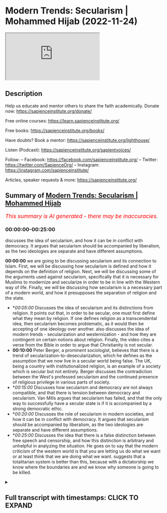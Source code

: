 # Modern Trends: Secularism | Mohammed Hijab (2022-11-24)

<iframe loading='lazy' allow='autoplay' src='https://www.youtube.com/embed/hDmxvZ4QAw0'></iframe>

## Description

Help us educate and mentor others to share the faith academically.
Donate now: https://sapienceinstitute.org/donate/ 

Free online courses: https://learn.sapienceinstitute.org/

Free books: https://sapienceinstitute.org/books/

Have doubts? Book a mentor: https://sapienceinstitute.org/lighthouse/

Listen (Podcast): https://sapienceinstitute.org/sapientvoices/

Follow:
– Facebook: https://facebook.com/sapienceinstitute.org/ 
– Twitter: https://twitter.com/SapienceOrg/ 
– Instagram: https://instagram.com/sapienceinstitute/ 

Articles, speaker requests & more: https://sapienceinstitute.org/

## Summary of [Modern Trends: Secularism | Mohammed Hijab](https://www.youtube.com/watch?v=hDmxvZ4QAw0)


*<span style="color:red; font-size:125%">This summary is AI generated - there may be inaccuracies</span>. [](/)*

### <a onclick="modifyYTiframeseektime('0')">00:00:00-00:25:00</a>

 discusses the idea of secularism, and how it can be in conflict with democracy. It argues that secularism should be accompanied by liberalism, as the two ideologies are separate and have different assumptions.

**<a onclick="modifyYTiframeseektime('0')">00:00:00</a>**  we are going to be discussing secularism and its connection to Islam. First, we will be discussing how secularism is defined and how it depends on the definition of religion. Next, we will be discussing some of the arguments used against secularism, specifically that it is necessary for Muslims to modernize and secularize in order to be in line with the Western way of life. Finally, we will be discussing how secularism is a necessary part of a modern world, and how it presupposes the separation of religion and the state.
* **<a onclick="modifyYTiframeseektime('300')">00:05:00</a>* Discusses the idea of secularism and its distinctions from religion. It points out that, in order to be secular, one must first define what they mean by religion. If one defines religion as a transcendental idea, then secularism becomes problematic, as it would then be accepting of one ideology over another.  also discusses the idea of modern trends - secularization and westernization - and how they are contingent on certain notions about religion. Finally, the video cites a verse from the Bible in order to argue that Christianity is not secular.
* **<a onclick="modifyYTiframeseektime('600')">00:10:00</a>** Peter Berger, a prominent sociologist, believes that there is a trend of secularization-to-desecularization, which he defines as the assumption that we now live in a secular world being false. The UK, being a country with institutionalized religion, is an example of a society which is secular but not entirely. Berger discusses the contradiction between the West's professed secularism and the continued presence of religious privilege in various parts of society.
* **<a onclick="modifyYTiframeseektime('900')">00:15:00</a>* Discusses how secularism and democracy are not always compatible, and that there is tension between democracy and secularism. Van Mills argues that secularism has failed, and that the only way to successfully have a secular state is if it is accompanied by a strong democratic ethic.
* **<a onclick="modifyYTiframeseektime('1200')">00:20:00</a>* Discusses the role of secularism in modern societies, and how it can be in conflict with democracy. It argues that secularism should be accompanied by liberalism, as the two ideologies are separate and have different assumptions.
* **<a onclick="modifyYTiframeseektime('1500')">00:25:00</a>* Discusses the idea that there is a false distinction between free speech and censorship, and how this distinction is arbitrary and unhelpful in analyzing the situation. He goes on to say that the modern criticism of the western world is that you are letting us do what we want or at least think that we are doing what we want. suggests that a totalitarian system is better than this, because with a dictatorship we know where the boundaries are and we know why someone is going to be killed.

<details><summary><h2>Full transcript with timestamps: CLICK TO EXPAND</h2></summary>

<a onclick="modifyYTiframeseektime('0')">0:00:00</a> oh  
<a onclick="modifyYTiframeseektime('6')">0:00:06</a> foreign  
<a onclick="modifyYTiframeseektime('9')">0:00:09</a> to the second session on the modern  
<a onclick="modifyYTiframeseektime('11')">0:00:11</a> Trends module today we're going to be  
<a onclick="modifyYTiframeseektime('14')">0:00:14</a> talking about secularism and its  
<a onclick="modifyYTiframeseektime('16')">0:00:16</a> connection with Islam in the Muslim  
<a onclick="modifyYTiframeseektime('17')">0:00:17</a> World  
<a onclick="modifyYTiframeseektime('18')">0:00:18</a> um of course secularism is something we  
<a onclick="modifyYTiframeseektime('20')">0:00:20</a> didn't actually formally cover in the  
<a onclick="modifyYTiframeseektime('22')">0:00:22</a> London area and it's something very  
<a onclick="modifyYTiframeseektime('24')">0:00:24</a> important not least because of something  
<a onclick="modifyYTiframeseektime('26')">0:00:26</a> which keeps coming up in discourses with  
<a onclick="modifyYTiframeseektime('28')">0:00:28</a> Muslims and non-muslims when I had  
<a onclick="modifyYTiframeseektime('29')">0:00:29</a> discussion with Jordan Peterson this  
<a onclick="modifyYTiframeseektime('32')">0:00:32</a> kind of was uh uh brought up in effect  
<a onclick="modifyYTiframeseektime('34')">0:00:34</a> before I had my first discussion with  
<a onclick="modifyYTiframeseektime('36')">0:00:36</a> him  
<a onclick="modifyYTiframeseektime('37')">0:00:37</a> it was one of his major criticisms of  
<a onclick="modifyYTiframeseektime('39')">0:00:39</a> Islam and so and this is something you  
<a onclick="modifyYTiframeseektime('41')">0:00:41</a> find in the western Academy a lot of  
<a onclick="modifyYTiframeseektime('43')">0:00:43</a> people will say like you know  
<a onclick="modifyYTiframeseektime('45')">0:00:45</a> uh why Islam isn't secular is the reason  
<a onclick="modifyYTiframeseektime('49')">0:00:49</a> why it's behind for example and this is  
<a onclick="modifyYTiframeseektime('51')">0:00:51</a> one of the main arguments they use  
<a onclick="modifyYTiframeseektime('52')">0:00:52</a> in fact they say that  
<a onclick="modifyYTiframeseektime('55')">0:00:55</a> this is connected to issues to do with  
<a onclick="modifyYTiframeseektime('57')">0:00:57</a> the Reformation  
<a onclick="modifyYTiframeseektime('58')">0:00:58</a> I try to enumerate the kind of uh  
<a onclick="modifyYTiframeseektime('62')">0:01:02</a> the kind of arguments the main arguments  
<a onclick="modifyYTiframeseektime('65')">0:01:05</a> that are used about this they say the  
<a onclick="modifyYTiframeseektime('68')">0:01:08</a> first catalog is Islam slash Muslims  
<a onclick="modifyYTiframeseektime('71')">0:01:11</a> needs to modernize and so really what  
<a onclick="modifyYTiframeseektime('74')">0:01:14</a> they mean by modernize is to secularize  
<a onclick="modifyYTiframeseektime('76')">0:01:16</a> and that's one of the things they one of  
<a onclick="modifyYTiframeseektime('77')">0:01:17</a> the staple part of a modern world is the  
<a onclick="modifyYTiframeseektime('80')">0:01:20</a> secular order  
<a onclick="modifyYTiframeseektime('81')">0:01:21</a> the second kind of argument is uses like  
<a onclick="modifyYTiframeseektime('83')">0:01:23</a> Islam or Muslims need to secularize and  
<a onclick="modifyYTiframeseektime('85')">0:01:25</a> they just say it like that they need to  
<a onclick="modifyYTiframeseektime('88')">0:01:28</a> do that  
<a onclick="modifyYTiframeseektime('89')">0:01:29</a> and the third one is Islam Muslims need  
<a onclick="modifyYTiframeseektime('91')">0:01:31</a> to westernize  
<a onclick="modifyYTiframeseektime('93')">0:01:33</a> and they are less likely to put in those  
<a onclick="modifyYTiframeseektime('94')">0:01:34</a> in those terms because it has Colonial  
<a onclick="modifyYTiframeseektime('96')">0:01:36</a> connotations  
<a onclick="modifyYTiframeseektime('98')">0:01:38</a> but these are the three kinds of ways  
<a onclick="modifyYTiframeseektime('100')">0:01:40</a> that it can be put across now the word  
<a onclick="modifyYTiframeseektime('103')">0:01:43</a> secular itself  
<a onclick="modifyYTiframeseektime('105')">0:01:45</a> etymologically comes from the Latin root  
<a onclick="modifyYTiframeseektime('108')">0:01:48</a> word meaning that which relates to the  
<a onclick="modifyYTiframeseektime('109')">0:01:49</a> world yeah  
<a onclick="modifyYTiframeseektime('111')">0:01:51</a> and is in opposition to the church  
<a onclick="modifyYTiframeseektime('115')">0:01:55</a> and it's a belief or ideological  
<a onclick="modifyYTiframeseektime('118')">0:01:58</a> commitment to the separation of religion  
<a onclick="modifyYTiframeseektime('121')">0:02:01</a> and this uh worldly effect this is from  
<a onclick="modifyYTiframeseektime('123')">0:02:03</a> Kenny  
<a onclick="modifyYTiframeseektime('125')">0:02:05</a> uh secular secularization is the process  
<a onclick="modifyYTiframeseektime('127')">0:02:07</a> because secularism is the word and  
<a onclick="modifyYTiframeseektime('130')">0:02:10</a> secularization  
<a onclick="modifyYTiframeseektime('132')">0:02:12</a> according to Burger is the process by  
<a onclick="modifyYTiframeseektime('135')">0:02:15</a> which sectors of society and cultures  
<a onclick="modifyYTiframeseektime('137')">0:02:17</a> are removed from the domination of  
<a onclick="modifyYTiframeseektime('139')">0:02:19</a> religious institutions  
<a onclick="modifyYTiframeseektime('141')">0:02:21</a> vernacularly if you look at the  
<a onclick="modifyYTiframeseektime('143')">0:02:23</a> dictionaries  
<a onclick="modifyYTiframeseektime('144')">0:02:24</a> secularism is really the separation  
<a onclick="modifyYTiframeseektime('146')">0:02:26</a> between church and state now already  
<a onclick="modifyYTiframeseektime('150')">0:02:30</a> what if if you really think about this  
<a onclick="modifyYTiframeseektime('154')">0:02:34</a> which should strike you as one of the  
<a onclick="modifyYTiframeseektime('156')">0:02:36</a> main things about the word secular  
<a onclick="modifyYTiframeseektime('158')">0:02:38</a> is that the definition itself  
<a onclick="modifyYTiframeseektime('162')">0:02:42</a> I should ask maybe I should ask what  
<a onclick="modifyYTiframeseektime('164')">0:02:44</a> does the definition depend on  
<a onclick="modifyYTiframeseektime('166')">0:02:46</a> the one second what is the definition  
<a onclick="modifyYTiframeseektime('168')">0:02:48</a> depend on  
<a onclick="modifyYTiframeseektime('169')">0:02:49</a> if I say  
<a onclick="modifyYTiframeseektime('171')">0:02:51</a> secularism  
<a onclick="modifyYTiframeseektime('173')">0:02:53</a> a separation between religion religious  
<a onclick="modifyYTiframeseektime('175')">0:02:55</a> institutions or religion and the state  
<a onclick="modifyYTiframeseektime('177')">0:02:57</a> what does the definition of secularism  
<a onclick="modifyYTiframeseektime('180')">0:03:00</a> ultimately depend on the the definition  
<a onclick="modifyYTiframeseektime('183')">0:03:03</a> of  
<a onclick="modifyYTiframeseektime('185')">0:03:05</a> yes  
<a onclick="modifyYTiframeseektime('186')">0:03:06</a> it presupposes that there's already a  
<a onclick="modifyYTiframeseektime('189')">0:03:09</a> distinction between those two things  
<a onclick="modifyYTiframeseektime('190')">0:03:10</a> okay but what so what do we need to if  
<a onclick="modifyYTiframeseektime('193')">0:03:13</a> if you didn't have this thing you  
<a onclick="modifyYTiframeseektime('195')">0:03:15</a> couldn't have secularism  
<a onclick="modifyYTiframeseektime('197')">0:03:17</a> there you have it thank you very much  
<a onclick="modifyYTiframeseektime('198')">0:03:18</a> okay that's right without religion they  
<a onclick="modifyYTiframeseektime('200')">0:03:20</a> cannot be secularism  
<a onclick="modifyYTiframeseektime('202')">0:03:22</a> think about this about it's quite ironic  
<a onclick="modifyYTiframeseektime('204')">0:03:24</a> actually  
<a onclick="modifyYTiframeseektime('205')">0:03:25</a> because secularism is a is it is a  
<a onclick="modifyYTiframeseektime('208')">0:03:28</a> separation between religion and  
<a onclick="modifyYTiframeseektime('210')">0:03:30</a> institutions or government or whatever  
<a onclick="modifyYTiframeseektime('211')">0:03:31</a> it may be so you can't have secularism  
<a onclick="modifyYTiframeseektime('213')">0:03:33</a> without religion so it's not ironic that  
<a onclick="modifyYTiframeseektime('215')">0:03:35</a> the thing you want to get rid of is a  
<a onclick="modifyYTiframeseektime('217')">0:03:37</a> thing you need to form what you have  
<a onclick="modifyYTiframeseektime('220')">0:03:40</a> think think of that for a second then  
<a onclick="modifyYTiframeseektime('222')">0:03:42</a> you have another issue here which is  
<a onclick="modifyYTiframeseektime('223')">0:03:43</a> that if we're saying secularism is a is  
<a onclick="modifyYTiframeseektime('227')">0:03:47</a> the division between religion and the  
<a onclick="modifyYTiframeseektime('229')">0:03:49</a> state or the institutions or whatever it  
<a onclick="modifyYTiframeseektime('231')">0:03:51</a> may be  
<a onclick="modifyYTiframeseektime('232')">0:03:52</a> then now what do we need to know what  
<a onclick="modifyYTiframeseektime('234')">0:03:54</a> the definition of is religion what is  
<a onclick="modifyYTiframeseektime('237')">0:03:57</a> what constitutes us religion what  
<a onclick="modifyYTiframeseektime('238')">0:03:58</a> doesn't constitute as religion  
<a onclick="modifyYTiframeseektime('240')">0:04:00</a> and this is an area of great controversy  
<a onclick="modifyYTiframeseektime('243')">0:04:03</a> because if you look at addiction  
<a onclick="modifyYTiframeseektime('245')">0:04:05</a> obviously they're going to say all kinds  
<a onclick="modifyYTiframeseektime('247')">0:04:07</a> of things about what religion is a  
<a onclick="modifyYTiframeseektime('248')">0:04:08</a> belief in a Divine being and ritual Acts  
<a onclick="modifyYTiframeseektime('252')">0:04:12</a> or these kinds of things this is  
<a onclick="modifyYTiframeseektime('253')">0:04:13</a> dictionary definition but when you look  
<a onclick="modifyYTiframeseektime('255')">0:04:15</a> at closely when you look at what  
<a onclick="modifyYTiframeseektime('257')">0:04:17</a> sociologists have said  
<a onclick="modifyYTiframeseektime('259')">0:04:19</a> some sociologists  
<a onclick="modifyYTiframeseektime('262')">0:04:22</a> have stated  
<a onclick="modifyYTiframeseektime('263')">0:04:23</a> I think Charles Taylor is one of them  
<a onclick="modifyYTiframeseektime('266')">0:04:26</a> Charles Taylor  
<a onclick="modifyYTiframeseektime('267')">0:04:27</a> has has stated that  
<a onclick="modifyYTiframeseektime('271')">0:04:31</a> religion can  
<a onclick="modifyYTiframeseektime('273')">0:04:33</a> include any transcendental idea  
<a onclick="modifyYTiframeseektime('276')">0:04:36</a> even durkheim from what I remember once  
<a onclick="modifyYTiframeseektime('279')">0:04:39</a> again included  
<a onclick="modifyYTiframeseektime('281')">0:04:41</a> ideologies into the mix many  
<a onclick="modifyYTiframeseektime('283')">0:04:43</a> sociologists said you don't necessarily  
<a onclick="modifyYTiframeseektime('285')">0:04:45</a> need  
<a onclick="modifyYTiframeseektime('286')">0:04:46</a> a divine  
<a onclick="modifyYTiframeseektime('288')">0:04:48</a> being or something like that for  
<a onclick="modifyYTiframeseektime('290')">0:04:50</a> something to be a religion that's why  
<a onclick="modifyYTiframeseektime('292')">0:04:52</a> Buddhism is not really some say it's a  
<a onclick="modifyYTiframeseektime('295')">0:04:55</a> religion some say it's not religion but  
<a onclick="modifyYTiframeseektime('296')">0:04:56</a> it depends on what kind of definition of  
<a onclick="modifyYTiframeseektime('298')">0:04:58</a> religion you're using  
<a onclick="modifyYTiframeseektime('300')">0:05:00</a> man not all Buddhists believe in God not  
<a onclick="modifyYTiframeseektime('302')">0:05:02</a> all Hindus believe in God we covered  
<a onclick="modifyYTiframeseektime('304')">0:05:04</a> this when we talked about Hinduism so  
<a onclick="modifyYTiframeseektime('306')">0:05:06</a> something we even discussed the fact  
<a onclick="modifyYTiframeseektime('307')">0:05:07</a> that it can be an atheist Hindu  
<a onclick="modifyYTiframeseektime('310')">0:05:10</a> some Hindus classify themselves as a  
<a onclick="modifyYTiframeseektime('312')">0:05:12</a> atheist  
<a onclick="modifyYTiframeseektime('314')">0:05:14</a> you know they say we don't believe in  
<a onclick="modifyYTiframeseektime('315')">0:05:15</a> these Gods this is just like a you know  
<a onclick="modifyYTiframeseektime('317')">0:05:17</a> myth for us but it's part of our culture  
<a onclick="modifyYTiframeseektime('319')">0:05:19</a> and whatever  
<a onclick="modifyYTiframeseektime('321')">0:05:21</a> so the point is is what is religion  
<a onclick="modifyYTiframeseektime('323')">0:05:23</a> that is itself something which is open  
<a onclick="modifyYTiframeseektime('325')">0:05:25</a> to discussion  
<a onclick="modifyYTiframeseektime('327')">0:05:27</a> but then if we say it's a transcendental  
<a onclick="modifyYTiframeseektime('329')">0:05:29</a> idea we have a real big problem here  
<a onclick="modifyYTiframeseektime('331')">0:05:31</a> because if we say liberalism is a  
<a onclick="modifyYTiframeseektime('333')">0:05:33</a> religion  
<a onclick="modifyYTiframeseektime('335')">0:05:35</a> if we actually state that liberalism is  
<a onclick="modifyYTiframeseektime('336')">0:05:36</a> religion  
<a onclick="modifyYTiframeseektime('338')">0:05:38</a> and most secular states are liberal  
<a onclick="modifyYTiframeseektime('340')">0:05:40</a> democracies  
<a onclick="modifyYTiframeseektime('342')">0:05:42</a> then secularism is on the mind  
<a onclick="modifyYTiframeseektime('345')">0:05:45</a> do you see what's going on there it's  
<a onclick="modifyYTiframeseektime('346')">0:05:46</a> very problematic  
<a onclick="modifyYTiframeseektime('348')">0:05:48</a> so if you say no religion must be those  
<a onclick="modifyYTiframeseektime('351')">0:05:51</a> things which you have a divine  
<a onclick="modifyYTiframeseektime('353')">0:05:53</a> you know you know being worthy of  
<a onclick="modifyYTiframeseektime('356')">0:05:56</a> worship  
<a onclick="modifyYTiframeseektime('358')">0:05:58</a> or something like that so Buddhism is  
<a onclick="modifyYTiframeseektime('361')">0:06:01</a> not a religion then so can I have a  
<a onclick="modifyYTiframeseektime('363')">0:06:03</a> Buddha state  
<a onclick="modifyYTiframeseektime('364')">0:06:04</a> if I have a Buddhist state am I am I  
<a onclick="modifyYTiframeseektime('366')">0:06:06</a> endangering the secular ethical if I  
<a onclick="modifyYTiframeseektime('368')">0:06:08</a> have a hint to say am I endangering a  
<a onclick="modifyYTiframeseektime('370')">0:06:10</a> secular ethic or not but then if I'm  
<a onclick="modifyYTiframeseektime('372')">0:06:12</a> allowed the Hindu say why am I not allow  
<a onclick="modifyYTiframeseektime('374')">0:06:14</a> the Muslim one  
<a onclick="modifyYTiframeseektime('376')">0:06:16</a> then you know this thing has become very  
<a onclick="modifyYTiframeseektime('378')">0:06:18</a> dangerous now they don't even know where  
<a onclick="modifyYTiframeseektime('380')">0:06:20</a> to start and where to end and this is  
<a onclick="modifyYTiframeseektime('382')">0:06:22</a> where the conversation conversation  
<a onclick="modifyYTiframeseektime('383')">0:06:23</a> should start  
<a onclick="modifyYTiframeseektime('384')">0:06:24</a> what are you defining as religion and  
<a onclick="modifyYTiframeseektime('386')">0:06:26</a> why should those things only be religion  
<a onclick="modifyYTiframeseektime('389')">0:06:29</a> especially when there's a scholarly  
<a onclick="modifyYTiframeseektime('390')">0:06:30</a> backing for all these other things to be  
<a onclick="modifyYTiframeseektime('392')">0:06:32</a> called religion  
<a onclick="modifyYTiframeseektime('395')">0:06:35</a> and so these Notions of modernization  
<a onclick="modifyYTiframeseektime('397')">0:06:37</a> and secularization or westernization  
<a onclick="modifyYTiframeseektime('402')">0:06:42</a> are all contingent on these on these  
<a onclick="modifyYTiframeseektime('404')">0:06:44</a> Notions first we have to Define what we  
<a onclick="modifyYTiframeseektime('406')">0:06:46</a> mean by secularism or we have to Define  
<a onclick="modifyYTiframeseektime('408')">0:06:48</a> by religion and what is the separation  
<a onclick="modifyYTiframeseektime('412')">0:06:52</a> so any questions on this one on this  
<a onclick="modifyYTiframeseektime('414')">0:06:54</a> point so far  
<a onclick="modifyYTiframeseektime('416')">0:06:56</a> no okay  
<a onclick="modifyYTiframeseektime('418')">0:06:58</a> we'll go to the next thing  
<a onclick="modifyYTiframeseektime('422')">0:07:02</a> a lot of people  
<a onclick="modifyYTiframeseektime('424')">0:07:04</a> actually cite the verse in the Bible and  
<a onclick="modifyYTiframeseektime('427')">0:07:07</a> I'll read it to you which is in Mark  
<a onclick="modifyYTiframeseektime('429')">0:07:09</a> chapter 12 verse number 17.  
<a onclick="modifyYTiframeseektime('431')">0:07:11</a> give to Caesar what belongs to Caesar  
<a onclick="modifyYTiframeseektime('433')">0:07:13</a> and give to God what belongs to God  
<a onclick="modifyYTiframeseektime('435')">0:07:15</a> and to be honest with you this is taken  
<a onclick="modifyYTiframeseektime('437')">0:07:17</a> out of context  
<a onclick="modifyYTiframeseektime('438')">0:07:18</a> because the context here is taxation  
<a onclick="modifyYTiframeseektime('441')">0:07:21</a> it's like you know give to Caesar  
<a onclick="modifyYTiframeseektime('442')">0:07:22</a> belongs to Caesar doesn't necessarily  
<a onclick="modifyYTiframeseektime('444')">0:07:24</a> mean that's God's rights should overtake  
<a onclick="modifyYTiframeseektime('446')">0:07:26</a> or the Caesar's right should overtake  
<a onclick="modifyYTiframeseektime('448')">0:07:28</a> God's rights  
<a onclick="modifyYTiframeseektime('450')">0:07:30</a> this was not if you look at the the  
<a onclick="modifyYTiframeseektime('452')">0:07:32</a> verses before and after it's talking  
<a onclick="modifyYTiframeseektime('454')">0:07:34</a> about give tax to your state basically  
<a onclick="modifyYTiframeseektime('457')">0:07:37</a> it's not saying that you know God's  
<a onclick="modifyYTiframeseektime('458')">0:07:38</a> rights are undermined and if if you know  
<a onclick="modifyYTiframeseektime('460')">0:07:40</a> about the biblical uh discussion you'll  
<a onclick="modifyYTiframeseektime('463')">0:07:43</a> know that James and Paul had a I'm not  
<a onclick="modifyYTiframeseektime('465')">0:07:45</a> sure if you guys are aware who James  
<a onclick="modifyYTiframeseektime('467')">0:07:47</a> who's James  
<a onclick="modifyYTiframeseektime('470')">0:07:50</a> yeah he's the brother of Jesus Christ  
<a onclick="modifyYTiframeseektime('471')">0:07:51</a> yeah according to the biblical discourse  
<a onclick="modifyYTiframeseektime('474')">0:07:54</a> and stuff like that yeah there's the  
<a onclick="modifyYTiframeseektime('475')">0:07:55</a> Book of James and he had his he had beef  
<a onclick="modifyYTiframeseektime('477')">0:07:57</a> with Paul  
<a onclick="modifyYTiframeseektime('479')">0:07:59</a> you know had big beef with it  
<a onclick="modifyYTiframeseektime('481')">0:08:01</a> and Paul basically was of the opinion  
<a onclick="modifyYTiframeseektime('484')">0:08:04</a> that you know you don't have to follow  
<a onclick="modifyYTiframeseektime('485')">0:08:05</a> the laws  
<a onclick="modifyYTiframeseektime('487')">0:08:07</a> and you know there was a big scandal  
<a onclick="modifyYTiframeseektime('489')">0:08:09</a> with him and if you look at the biblical  
<a onclick="modifyYTiframeseektime('490')">0:08:10</a> discourse and the records and stuff  
<a onclick="modifyYTiframeseektime('492')">0:08:12</a> there's a big Scandal between James and  
<a onclick="modifyYTiframeseektime('493')">0:08:13</a> Paul  
<a onclick="modifyYTiframeseektime('494')">0:08:14</a> because they're of circumcision and  
<a onclick="modifyYTiframeseektime('495')">0:08:15</a> stuff like that you know but basically  
<a onclick="modifyYTiframeseektime('498')">0:08:18</a> James is saying is James was saying  
<a onclick="modifyYTiframeseektime('501')">0:08:21</a> you need to follow the law you need to  
<a onclick="modifyYTiframeseektime('503')">0:08:23</a> follow the Old Testament law so he's  
<a onclick="modifyYTiframeseektime('504')">0:08:24</a> very much and if you look at the Book of  
<a onclick="modifyYTiframeseektime('506')">0:08:26</a> James and other parts of the Bible  
<a onclick="modifyYTiframeseektime('507')">0:08:27</a> saying that you know you cannot abandon  
<a onclick="modifyYTiframeseektime('510')">0:08:30</a> the Old Testament law as Paul is saying  
<a onclick="modifyYTiframeseektime('511')">0:08:31</a> no God died on the cross Jesus died on  
<a onclick="modifyYTiframeseektime('514')">0:08:34</a> the cross and as a result of it you have  
<a onclick="modifyYTiframeseektime('516')">0:08:36</a> you yeah you don't need to follow all  
<a onclick="modifyYTiframeseektime('518')">0:08:38</a> this now you don't actually need to  
<a onclick="modifyYTiframeseektime('520')">0:08:40</a> follow all of all of this stuff  
<a onclick="modifyYTiframeseektime('522')">0:08:42</a> the reason why I bought that to the  
<a onclick="modifyYTiframeseektime('524')">0:08:44</a> table is because uh in in many ways Paul  
<a onclick="modifyYTiframeseektime('527')">0:08:47</a> was the first protagonist of the secular  
<a onclick="modifyYTiframeseektime('530')">0:08:50</a> ethic  
<a onclick="modifyYTiframeseektime('531')">0:08:51</a> it wasn't Jesus it was actually Paul  
<a onclick="modifyYTiframeseektime('534')">0:08:54</a> himself  
<a onclick="modifyYTiframeseektime('536')">0:08:56</a> because he in many ways abolished the  
<a onclick="modifyYTiframeseektime('537')">0:08:57</a> religious law the relevance of the  
<a onclick="modifyYTiframeseektime('539')">0:08:59</a> religious law but if you look at the the  
<a onclick="modifyYTiframeseektime('541')">0:09:01</a> verse of give unto Caesar what is the  
<a onclick="modifyYTiframeseektime('543')">0:09:03</a> season give unto God words to God that's  
<a onclick="modifyYTiframeseektime('545')">0:09:05</a> not enough overrageous enough  
<a onclick="modifyYTiframeseektime('547')">0:09:07</a> for us to conclude that the New  
<a onclick="modifyYTiframeseektime('549')">0:09:09</a> Testament is secular  
<a onclick="modifyYTiframeseektime('551')">0:09:11</a> if you look at the writings of Paul yes  
<a onclick="modifyYTiframeseektime('554')">0:09:14</a> he was more if you like  
<a onclick="modifyYTiframeseektime('555')">0:09:15</a> uh because he was less concerned with  
<a onclick="modifyYTiframeseektime('558')">0:09:18</a> the laws if you look at James he's way  
<a onclick="modifyYTiframeseektime('560')">0:09:20</a> more concerned with the law who was  
<a onclick="modifyYTiframeseektime('561')">0:09:21</a> right who was wrong that's the  
<a onclick="modifyYTiframeseektime('562')">0:09:22</a> discussion that James Dunn and others  
<a onclick="modifyYTiframeseektime('564')">0:09:24</a> from the Christian Scholars and you know  
<a onclick="modifyYTiframeseektime('566')">0:09:26</a> have written about and that's a  
<a onclick="modifyYTiframeseektime('567')">0:09:27</a> different discussion for another day  
<a onclick="modifyYTiframeseektime('569')">0:09:29</a> however to cite this verse and to say oh  
<a onclick="modifyYTiframeseektime('571')">0:09:31</a> Christianity is therefore secular I  
<a onclick="modifyYTiframeseektime('572')">0:09:32</a> think it's a weak argument and we need  
<a onclick="modifyYTiframeseektime('574')">0:09:34</a> to be aware of that  
<a onclick="modifyYTiframeseektime('575')">0:09:35</a> I mean before I did my first thing with  
<a onclick="modifyYTiframeseektime('577')">0:09:37</a> your Peterson he actually mentioned this  
<a onclick="modifyYTiframeseektime('579')">0:09:39</a> is a quote unquote Miracle of  
<a onclick="modifyYTiframeseektime('580')">0:09:40</a> Christianity  
<a onclick="modifyYTiframeseektime('582')">0:09:42</a> he doesn't know  
<a onclick="modifyYTiframeseektime('584')">0:09:44</a> that this is the context and the one I  
<a onclick="modifyYTiframeseektime('586')">0:09:46</a> spoke to him I might have gone on the  
<a onclick="modifyYTiframeseektime('588')">0:09:48</a> read under the radar  
<a onclick="modifyYTiframeseektime('590')">0:09:50</a> because he mentioned it like before but  
<a onclick="modifyYTiframeseektime('592')">0:09:52</a> I said it quickly I don't think many  
<a onclick="modifyYTiframeseektime('594')">0:09:54</a> people heard what I said  
<a onclick="modifyYTiframeseektime('595')">0:09:55</a> you know give on to Caesar what is on to  
<a onclick="modifyYTiframeseektime('597')">0:09:57</a> Caesar and give unto God what's unto God  
<a onclick="modifyYTiframeseektime('599')">0:09:59</a> yeah  
<a onclick="modifyYTiframeseektime('600')">0:10:00</a> and I said to him what if Caesar what if  
<a onclick="modifyYTiframeseektime('602')">0:10:02</a> Caesar was Hitler  
<a onclick="modifyYTiframeseektime('603')">0:10:03</a> and he just brushed off and didn't  
<a onclick="modifyYTiframeseektime('605')">0:10:05</a> answer it so you know what if Caesar was  
<a onclick="modifyYTiframeseektime('608')">0:10:08</a> Hitler because you know on the one hand  
<a onclick="modifyYTiframeseektime('610')">0:10:10</a> if you say well give on to Caesar what  
<a onclick="modifyYTiframeseektime('612')">0:10:12</a> is the Caesar yeah  
<a onclick="modifyYTiframeseektime('614')">0:10:14</a> if Caesar is Hitler then you have  
<a onclick="modifyYTiframeseektime('616')">0:10:16</a> totalitarianism then you have Nazism  
<a onclick="modifyYTiframeseektime('618')">0:10:18</a> then you have all the things you hate  
<a onclick="modifyYTiframeseektime('620')">0:10:20</a> you can't choose your Caesar  
<a onclick="modifyYTiframeseektime('622')">0:10:22</a> you can only give it to you can give it  
<a onclick="modifyYTiframeseektime('623')">0:10:23</a> give them the taxes give them what you  
<a onclick="modifyYTiframeseektime('625')">0:10:25</a> want so this idea of a perfect  
<a onclick="modifyYTiframeseektime('627')">0:10:27</a> separation between sessions and stay and  
<a onclick="modifyYTiframeseektime('630')">0:10:30</a> give on to See's always and using these  
<a onclick="modifyYTiframeseektime('632')">0:10:32</a> verses in a tenuous way to try and make  
<a onclick="modifyYTiframeseektime('634')">0:10:34</a> a point I think it's actually a very  
<a onclick="modifyYTiframeseektime('635')">0:10:35</a> weak argument when you look at all the  
<a onclick="modifyYTiframeseektime('637')">0:10:37</a> context behind behind it any questions  
<a onclick="modifyYTiframeseektime('639')">0:10:39</a> on that  
<a onclick="modifyYTiframeseektime('642')">0:10:42</a> so  
<a onclick="modifyYTiframeseektime('644')">0:10:44</a> Peter Berger who's a pro basically this  
<a onclick="modifyYTiframeseektime('646')">0:10:46</a> person's a prominent sociologist okay  
<a onclick="modifyYTiframeseektime('651')">0:10:51</a> he helped propound uh secular  
<a onclick="modifyYTiframeseektime('654')">0:10:54</a> secularization theories in 1960s  
<a onclick="modifyYTiframeseektime('657')">0:10:57</a> believes that there is a trend of  
<a onclick="modifyYTiframeseektime('659')">0:10:59</a> desecularization  
<a onclick="modifyYTiframeseektime('661')">0:11:01</a> I said now we're moving away from  
<a onclick="modifyYTiframeseektime('663')">0:11:03</a> secularization to desecularization  
<a onclick="modifyYTiframeseektime('667')">0:11:07</a> and he even says that the assumption  
<a onclick="modifyYTiframeseektime('669')">0:11:09</a> that we now live in a secular world is  
<a onclick="modifyYTiframeseektime('670')">0:11:10</a> false now it's interesting when you look  
<a onclick="modifyYTiframeseektime('672')">0:11:12</a> at the UK as an example  
<a onclick="modifyYTiframeseektime('674')">0:11:14</a> because the question is is the UK  
<a onclick="modifyYTiframeseektime('676')">0:11:16</a> secular it's actually one for discussion  
<a onclick="modifyYTiframeseektime('677')">0:11:17</a> it's not one way is the UK not secular  
<a onclick="modifyYTiframeseektime('680')">0:11:20</a> is it not secular because there are  
<a onclick="modifyYTiframeseektime('682')">0:11:22</a> institutions which are religious like  
<a onclick="modifyYTiframeseektime('684')">0:11:24</a> the Church of England for example  
<a onclick="modifyYTiframeseektime('685')">0:11:25</a> the Anglican Church  
<a onclick="modifyYTiframeseektime('687')">0:11:27</a> and that is in the this intertwined with  
<a onclick="modifyYTiframeseektime('690')">0:11:30</a> aspects of the government the second  
<a onclick="modifyYTiframeseektime('692')">0:11:32</a> chamber or whatever I think they even  
<a onclick="modifyYTiframeseektime('694')">0:11:34</a> have seats that are designated for for  
<a onclick="modifyYTiframeseektime('698')">0:11:38</a> the church event you'd know right is  
<a onclick="modifyYTiframeseektime('699')">0:11:39</a> that correct they have seats I don't  
<a onclick="modifyYTiframeseektime('701')">0:11:41</a> know how many of them though there are  
<a onclick="modifyYTiframeseektime('702')">0:11:42</a> in the lows maybe 12 seats  
<a onclick="modifyYTiframeseektime('705')">0:11:45</a> but they're designated for for people  
<a onclick="modifyYTiframeseektime('708')">0:11:48</a> from the heart from the church right  
<a onclick="modifyYTiframeseektime('709')">0:11:49</a> and so this is a clearly an imposition  
<a onclick="modifyYTiframeseektime('713')">0:11:53</a> and then on the other hand so we said  
<a onclick="modifyYTiframeseektime('715')">0:11:55</a> the Church of England you have uh  
<a onclick="modifyYTiframeseektime('717')">0:11:57</a> schools which are Church of England  
<a onclick="modifyYTiframeseektime('718')">0:11:58</a> schools now  
<a onclick="modifyYTiframeseektime('720')">0:12:00</a> so they have a special privilege uh  
<a onclick="modifyYTiframeseektime('723')">0:12:03</a> Church actually Church of England  
<a onclick="modifyYTiframeseektime('725')">0:12:05</a> pastors and Priests they have more  
<a onclick="modifyYTiframeseektime('727')">0:12:07</a> privileges than almost any religious  
<a onclick="modifyYTiframeseektime('730')">0:12:10</a> person from anyone else anywhere else  
<a onclick="modifyYTiframeseektime('732')">0:12:12</a> because they get these big houses  
<a onclick="modifyYTiframeseektime('734')">0:12:14</a> you know and these kind of uh  
<a onclick="modifyYTiframeseektime('736')">0:12:16</a> accommodations the Church of England  
<a onclick="modifyYTiframeseektime('737')">0:12:17</a> owns so much land in this country uh  
<a onclick="modifyYTiframeseektime('740')">0:12:20</a> people think there's some kind of  
<a onclick="modifyYTiframeseektime('741')">0:12:21</a> Toothless  
<a onclick="modifyYTiframeseektime('743')">0:12:23</a> thing but they have money these guys  
<a onclick="modifyYTiframeseektime('745')">0:12:25</a> have a lot of money you know  
<a onclick="modifyYTiframeseektime('747')">0:12:27</a> I remember having a conversation when I  
<a onclick="modifyYTiframeseektime('749')">0:12:29</a> was doing my in Oxford because a lot of  
<a onclick="modifyYTiframeseektime('752')">0:12:32</a> them were training to be priests  
<a onclick="modifyYTiframeseektime('754')">0:12:34</a> I said how much you get and he was  
<a onclick="modifyYTiframeseektime('755')">0:12:35</a> trying to play it down he's like no 20  
<a onclick="modifyYTiframeseektime('757')">0:12:37</a> 30 000 35 000.  
<a onclick="modifyYTiframeseektime('760')">0:12:40</a> so why would you be doing all of this  
<a onclick="modifyYTiframeseektime('762')">0:12:42</a> he said because you know we get house  
<a onclick="modifyYTiframeseektime('763')">0:12:43</a> and we get this and we get but I said  
<a onclick="modifyYTiframeseektime('765')">0:12:45</a> okay well you know  
<a onclick="modifyYTiframeseektime('767')">0:12:47</a> we don't get any of that  
<a onclick="modifyYTiframeseektime('769')">0:12:49</a> so clearly there are privileges that are  
<a onclick="modifyYTiframeseektime('770')">0:12:50</a> afforded to Christian people that are  
<a onclick="modifyYTiframeseektime('772')">0:12:52</a> not afforded to the rest of the  
<a onclick="modifyYTiframeseektime('773')">0:12:53</a> religions so the question is is this  
<a onclick="modifyYTiframeseektime('776')">0:12:56</a> country secular or is this country still  
<a onclick="modifyYTiframeseektime('779')">0:12:59</a> somewhat at least religious to what  
<a onclick="modifyYTiframeseektime('782')">0:13:02</a> extent is this country secular it's not  
<a onclick="modifyYTiframeseektime('783')">0:13:03</a> going to be or this country is secular  
<a onclick="modifyYTiframeseektime('785')">0:13:05</a> it's not secular so this country is  
<a onclick="modifyYTiframeseektime('787')">0:13:07</a> certainly not like America  
<a onclick="modifyYTiframeseektime('788')">0:13:08</a> America is way more secular than this  
<a onclick="modifyYTiframeseektime('791')">0:13:11</a> country don't have a church like that  
<a onclick="modifyYTiframeseektime('793')">0:13:13</a> and then the ceremonial uh role of the  
<a onclick="modifyYTiframeseektime('796')">0:13:16</a> king now is he is that he is the head of  
<a onclick="modifyYTiframeseektime('799')">0:13:19</a> the Church of England as well as being  
<a onclick="modifyYTiframeseektime('801')">0:13:21</a> uh someone who has uh the power to form  
<a onclick="modifyYTiframeseektime('804')">0:13:24</a> governments you know it's kind of  
<a onclick="modifyYTiframeseektime('805')">0:13:25</a> Monarch ceremonial Monarch all this kind  
<a onclick="modifyYTiframeseektime('807')">0:13:27</a> of things  
<a onclick="modifyYTiframeseektime('808')">0:13:28</a> so  
<a onclick="modifyYTiframeseektime('810')">0:13:30</a> how do we reconcile the fact that the  
<a onclick="modifyYTiframeseektime('813')">0:13:33</a> West is telling us to be secular  
<a onclick="modifyYTiframeseektime('815')">0:13:35</a> when they themselves haven't expunged  
<a onclick="modifyYTiframeseektime('817')">0:13:37</a> themselves of the secularism that they  
<a onclick="modifyYTiframeseektime('818')">0:13:38</a> espoused  
<a onclick="modifyYTiframeseektime('820')">0:13:40</a> it's it's a bit of a it's a bit of a  
<a onclick="modifyYTiframeseektime('822')">0:13:42</a> contradiction actually and it's not just  
<a onclick="modifyYTiframeseektime('824')">0:13:44</a> the UK many Europe Western European  
<a onclick="modifyYTiframeseektime('827')">0:13:47</a> countries are like this  
<a onclick="modifyYTiframeseektime('829')">0:13:49</a> the Denmark has a monarchy I think  
<a onclick="modifyYTiframeseektime('830')">0:13:50</a> Norway has a monarchy Belgium has a  
<a onclick="modifyYTiframeseektime('832')">0:13:52</a> monarchy they have the same kinds of uh  
<a onclick="modifyYTiframeseektime('834')">0:13:54</a> situations despite the fact that from a  
<a onclick="modifyYTiframeseektime('837')">0:13:57</a> census data perspective almost all these  
<a onclick="modifyYTiframeseektime('839')">0:13:59</a> countries have a downhill trajectory  
<a onclick="modifyYTiframeseektime('842')">0:14:02</a> when it comes to population of religious  
<a onclick="modifyYTiframeseektime('843')">0:14:03</a> people  
<a onclick="modifyYTiframeseektime('844')">0:14:04</a> like in other words now I I believe the  
<a onclick="modifyYTiframeseektime('847')">0:14:07</a> the latest census  
<a onclick="modifyYTiframeseektime('849')">0:14:09</a> is going to show that England  
<a onclick="modifyYTiframeseektime('852')">0:14:12</a> has 40 Christians which is a minority  
<a onclick="modifyYTiframeseektime('856')">0:14:16</a> that I mean they haven't released it yet  
<a onclick="modifyYTiframeseektime('858')">0:14:18</a> it's going to be in May 2023 but I  
<a onclick="modifyYTiframeseektime('860')">0:14:20</a> believe it's going to show this because  
<a onclick="modifyYTiframeseektime('862')">0:14:22</a> based on British attitude surveys that's  
<a onclick="modifyYTiframeseektime('865')">0:14:25</a> the projected  
<a onclick="modifyYTiframeseektime('866')">0:14:26</a> so it's going to be for the first time  
<a onclick="modifyYTiframeseektime('867')">0:14:27</a> ever since  
<a onclick="modifyYTiframeseektime('869')">0:14:29</a> maybe the fifth century sixth sixth  
<a onclick="modifyYTiframeseektime('873')">0:14:33</a> Century 5th to 6th century  
<a onclick="modifyYTiframeseektime('876')">0:14:36</a> even before  
<a onclick="modifyYTiframeseektime('877')">0:14:37</a> what's his name uh William the Conqueror  
<a onclick="modifyYTiframeseektime('880')">0:14:40</a> because Christianity came to this  
<a onclick="modifyYTiframeseektime('882')">0:14:42</a> country around the fifth century  
<a onclick="modifyYTiframeseektime('884')">0:14:44</a> with missionaries and all this kind of  
<a onclick="modifyYTiframeseektime('886')">0:14:46</a> so so how long how long is this we're  
<a onclick="modifyYTiframeseektime('888')">0:14:48</a> talking about before Islam  
<a onclick="modifyYTiframeseektime('890')">0:14:50</a> that's that's pretty that is pretty  
<a onclick="modifyYTiframeseektime('893')">0:14:53</a> significant Islam was in the seventh  
<a onclick="modifyYTiframeseektime('895')">0:14:55</a> century so Christianity came to the  
<a onclick="modifyYTiframeseektime('897')">0:14:57</a> England like a spread and stuff around  
<a onclick="modifyYTiframeseektime('900')">0:15:00</a> the fifth century sixth Century which is  
<a onclick="modifyYTiframeseektime('902')">0:15:02</a> about 150 years 200 years before Islam  
<a onclick="modifyYTiframeseektime('906')">0:15:06</a> so that's a thousand seven hundred years  
<a onclick="modifyYTiframeseektime('910')">0:15:10</a> something like this a thousand six  
<a onclick="modifyYTiframeseektime('912')">0:15:12</a> hundred years something like this  
<a onclick="modifyYTiframeseektime('914')">0:15:14</a> and for the first time until that time  
<a onclick="modifyYTiframeseektime('917')">0:15:17</a> there will be a minority Christian  
<a onclick="modifyYTiframeseektime('919')">0:15:19</a> population in this country below 50 with  
<a onclick="modifyYTiframeseektime('922')">0:15:22</a> Christian  
<a onclick="modifyYTiframeseektime('924')">0:15:24</a> by by then we still have all these  
<a onclick="modifyYTiframeseektime('926')">0:15:26</a> Christian institutions  
<a onclick="modifyYTiframeseektime('928')">0:15:28</a> Muslims are likely to be around 10 8  
<a onclick="modifyYTiframeseektime('930')">0:15:30</a> Maybe  
<a onclick="modifyYTiframeseektime('931')">0:15:31</a> so maybe in 20 years 30 years when  
<a onclick="modifyYTiframeseektime('933')">0:15:33</a> Muslims and Christians are closer to  
<a onclick="modifyYTiframeseektime('935')">0:15:35</a> being that maybe 2020 or we can still  
<a onclick="modifyYTiframeseektime('936')">0:15:36</a> have Christian Church of England  
<a onclick="modifyYTiframeseektime('940')">0:15:40</a> why  
<a onclick="modifyYTiframeseektime('941')">0:15:41</a> then then you have some issues  
<a onclick="modifyYTiframeseektime('943')">0:15:43</a> well Democratic reasoning comes into  
<a onclick="modifyYTiframeseektime('945')">0:15:45</a> play now and this is another thing that  
<a onclick="modifyYTiframeseektime('948')">0:15:48</a> secularism and this is my second point I  
<a onclick="modifyYTiframeseektime('950')">0:15:50</a> wanted to make to everyone here today  
<a onclick="modifyYTiframeseektime('952')">0:15:52</a> uh  
<a onclick="modifyYTiframeseektime('953')">0:15:53</a> I think van his name is Van Mills yeah  
<a onclick="modifyYTiframeseektime('955')">0:15:55</a> van Mills made this poison he's a  
<a onclick="modifyYTiframeseektime('958')">0:15:58</a> scholar of uh politics or international  
<a onclick="modifyYTiframeseektime('960')">0:16:00</a> relations and all this kind of things  
<a onclick="modifyYTiframeseektime('961')">0:16:01</a> yeah and he's focused on philosophical  
<a onclick="modifyYTiframeseektime('964')">0:16:04</a> issues he said it's a mistake to think  
<a onclick="modifyYTiframeseektime('966')">0:16:06</a> that the West  
<a onclick="modifyYTiframeseektime('968')">0:16:08</a> all of the values of the West are in  
<a onclick="modifyYTiframeseektime('970')">0:16:10</a> unison with each other there's all  
<a onclick="modifyYTiframeseektime('971')">0:16:11</a> Harmony  
<a onclick="modifyYTiframeseektime('972')">0:16:12</a> he says that there are issues relating  
<a onclick="modifyYTiframeseektime('976')">0:16:16</a> to some of the values like for example  
<a onclick="modifyYTiframeseektime('977')">0:16:17</a> secularism is one value  
<a onclick="modifyYTiframeseektime('979')">0:16:19</a> but let me just give you a very simple  
<a onclick="modifyYTiframeseektime('981')">0:16:21</a> ex this is very simple but maybe you  
<a onclick="modifyYTiframeseektime('983')">0:16:23</a> haven't thought about it yet  
<a onclick="modifyYTiframeseektime('984')">0:16:24</a> in America tell me two or three  
<a onclick="modifyYTiframeseektime('986')">0:16:26</a> religious issues or issues which are  
<a onclick="modifyYTiframeseektime('988')">0:16:28</a> heavily inspired by religion which are  
<a onclick="modifyYTiframeseektime('992')">0:16:32</a> very popular for the public to know  
<a onclick="modifyYTiframeseektime('996')">0:16:36</a> abortion what else  
<a onclick="modifyYTiframeseektime('998')">0:16:38</a> transgender decisions  
<a onclick="modifyYTiframeseektime('1001')">0:16:41</a> transgender surgeries like the SRS  
<a onclick="modifyYTiframeseektime('1004')">0:16:44</a> surgeries  
<a onclick="modifyYTiframeseektime('1005')">0:16:45</a> uh I think that's yeah it's not been put  
<a onclick="modifyYTiframeseektime('1008')">0:16:48</a> up for referendum let's see so things  
<a onclick="modifyYTiframeseektime('1010')">0:16:50</a> that are necessarily like something very  
<a onclick="modifyYTiframeseektime('1012')">0:16:52</a> clear like recently there's been  
<a onclick="modifyYTiframeseektime('1014')">0:16:54</a> referendums about and there's been  
<a onclick="modifyYTiframeseektime('1015')">0:16:55</a> changing law  
<a onclick="modifyYTiframeseektime('1016')">0:16:56</a> uh the teaching the um like Darwinism in  
<a onclick="modifyYTiframeseektime('1020')">0:17:00</a> schools and the okay okay that's okay  
<a onclick="modifyYTiframeseektime('1023')">0:17:03</a> fine creationism and stuff I don't know  
<a onclick="modifyYTiframeseektime('1025')">0:17:05</a> if there's been changing or maybe state  
<a onclick="modifyYTiframeseektime('1026')">0:17:06</a> by state I have to look at that but once  
<a onclick="modifyYTiframeseektime('1028')">0:17:08</a> again a state by state one which is a  
<a onclick="modifyYTiframeseektime('1031')">0:17:11</a> very important one to do with marriage  
<a onclick="modifyYTiframeseektime('1033')">0:17:13</a> gay marriage  
<a onclick="modifyYTiframeseektime('1035')">0:17:15</a> okay so so you have now think of this  
<a onclick="modifyYTiframeseektime('1037')">0:17:17</a> yeah America is meant to be a secular  
<a onclick="modifyYTiframeseektime('1039')">0:17:19</a> State correct all right  
<a onclick="modifyYTiframeseektime('1042')">0:17:22</a> have there been referendums  
<a onclick="modifyYTiframeseektime('1044')">0:17:24</a> have the public been asked about  
<a onclick="modifyYTiframeseektime('1046')">0:17:26</a> abortion  
<a onclick="modifyYTiframeseektime('1048')">0:17:28</a> yes  
<a onclick="modifyYTiframeseektime('1050')">0:17:30</a> sometimes they said yes and sometimes  
<a onclick="modifyYTiframeseektime('1052')">0:17:32</a> they say no sometimes the supreme court  
<a onclick="modifyYTiframeseektime('1054')">0:17:34</a> of justice America and a very famous  
<a onclick="modifyYTiframeseektime('1056')">0:17:36</a> course court case called Roe versus Wade  
<a onclick="modifyYTiframeseektime('1061')">0:17:41</a> would uh would would say pro-abortion  
<a onclick="modifyYTiframeseektime('1064')">0:17:44</a> things or anti-abortion things depending  
<a onclick="modifyYTiframeseektime('1066')">0:17:46</a> on if there are conservatives in the  
<a onclick="modifyYTiframeseektime('1068')">0:17:48</a> Supreme Court of Justice if there's more  
<a onclick="modifyYTiframeseektime('1069')">0:17:49</a> conservatives or not or whatever the  
<a onclick="modifyYTiframeseektime('1071')">0:17:51</a> Liberals they'll whatever  
<a onclick="modifyYTiframeseektime('1072')">0:17:52</a> sometimes they'll vote against gay  
<a onclick="modifyYTiframeseektime('1075')">0:17:55</a> marriage but now they've mostly  
<a onclick="modifyYTiframeseektime('1077')">0:17:57</a> voted for  
<a onclick="modifyYTiframeseektime('1079')">0:17:59</a> when they're doing all of these things  
<a onclick="modifyYTiframeseektime('1082')">0:18:02</a> what's that tension where's the tension  
<a onclick="modifyYTiframeseektime('1085')">0:18:05</a> the attention is between democracy and  
<a onclick="modifyYTiframeseektime('1086')">0:18:06</a> secularism  
<a onclick="modifyYTiframeseektime('1088')">0:18:08</a> because if you're saying to me  
<a onclick="modifyYTiframeseektime('1089')">0:18:09</a> secularism is a separation between  
<a onclick="modifyYTiframeseektime('1091')">0:18:11</a> church and state  
<a onclick="modifyYTiframeseektime('1093')">0:18:13</a> but yet democracy allows me to make  
<a onclick="modifyYTiframeseektime('1095')">0:18:15</a> decisions which are inspired by religion  
<a onclick="modifyYTiframeseektime('1098')">0:18:18</a> about issues which are politics or  
<a onclick="modifyYTiframeseektime('1100')">0:18:20</a> social socially relevant to politics or  
<a onclick="modifyYTiframeseektime('1103')">0:18:23</a> whatever  
<a onclick="modifyYTiframeseektime('1105')">0:18:25</a> then to what extent are you allowing  
<a onclick="modifyYTiframeseektime('1107')">0:18:27</a> religion to be part of the state and the  
<a onclick="modifyYTiframeseektime('1109')">0:18:29</a> government  
<a onclick="modifyYTiframeseektime('1111')">0:18:31</a> either secularism is uh incapable  
<a onclick="modifyYTiframeseektime('1117')">0:18:37</a> or is impotent the secular ethic has  
<a onclick="modifyYTiframeseektime('1120')">0:18:40</a> failed  
<a onclick="modifyYTiframeseektime('1121')">0:18:41</a> or the Democratic ethic must fail  
<a onclick="modifyYTiframeseektime('1124')">0:18:44</a> so you can't have a pure democracy and a  
<a onclick="modifyYTiframeseektime('1126')">0:18:46</a> pure secularism  
<a onclick="modifyYTiframeseektime('1128')">0:18:48</a> what if you have a democracy and  
<a onclick="modifyYTiframeseektime('1130')">0:18:50</a> everyone says I want this person to be  
<a onclick="modifyYTiframeseektime('1132')">0:18:52</a> in charge who's going to implement  
<a onclick="modifyYTiframeseektime('1133')">0:18:53</a> Islamic law fully in the land cutting  
<a onclick="modifyYTiframeseektime('1135')">0:18:55</a> the hand and doing this and whatever  
<a onclick="modifyYTiframeseektime('1138')">0:18:58</a> I had the conversation one time with  
<a onclick="modifyYTiframeseektime('1140')">0:19:00</a> Adam Dean one of the guys from quillium  
<a onclick="modifyYTiframeseektime('1142')">0:19:02</a> Foundation and I asked him this very  
<a onclick="modifyYTiframeseektime('1144')">0:19:04</a> question  
<a onclick="modifyYTiframeseektime('1145')">0:19:05</a> it's online Mariani I said what if I  
<a onclick="modifyYTiframeseektime('1148')">0:19:08</a> gave him this what if and it was he was  
<a onclick="modifyYTiframeseektime('1149')">0:19:09</a> buzzing he didn't know what to say  
<a onclick="modifyYTiframeseektime('1152')">0:19:12</a> he just didn't know what to say I said  
<a onclick="modifyYTiframeseektime('1153')">0:19:13</a> what if you have a country 99 of people  
<a onclick="modifyYTiframeseektime('1156')">0:19:16</a> say we weren't cutting the hand what are  
<a onclick="modifyYTiframeseektime('1158')">0:19:18</a> you going to say now  
<a onclick="modifyYTiframeseektime('1159')">0:19:19</a> are we going to remove dead Democratic  
<a onclick="modifyYTiframeseektime('1160')">0:19:20</a> legitimacy  
<a onclick="modifyYTiframeseektime('1162')">0:19:22</a> or are you going to  
<a onclick="modifyYTiframeseektime('1163')">0:19:23</a> remove the uh the secular ethic or what  
<a onclick="modifyYTiframeseektime('1167')">0:19:27</a> are you gonna do  
<a onclick="modifyYTiframeseektime('1168')">0:19:28</a> whatever you choose you're preferring  
<a onclick="modifyYTiframeseektime('1170')">0:19:30</a> one set of morality over another because  
<a onclick="modifyYTiframeseektime('1172')">0:19:32</a> the idea is that the West presents  
<a onclick="modifyYTiframeseektime('1174')">0:19:34</a> itself as fully coherent  
<a onclick="modifyYTiframeseektime('1176')">0:19:36</a> you have to copy a spot in order for you  
<a onclick="modifyYTiframeseektime('1177')">0:19:37</a> to copy as we we have to appear that we  
<a onclick="modifyYTiframeseektime('1179')">0:19:39</a> have one set of morality which you can  
<a onclick="modifyYTiframeseektime('1181')">0:19:41</a> copy  
<a onclick="modifyYTiframeseektime('1183')">0:19:43</a> that's the problem here and that's what  
<a onclick="modifyYTiframeseektime('1185')">0:19:45</a> van Mills are saying that there is no  
<a onclick="modifyYTiframeseektime('1187')">0:19:47</a> Harmony here there's no Harmony between  
<a onclick="modifyYTiframeseektime('1189')">0:19:49</a> secularism and democracy and liberalism  
<a onclick="modifyYTiframeseektime('1191')">0:19:51</a> and these things together  
<a onclick="modifyYTiframeseektime('1192')">0:19:52</a> and I'll give you another great example  
<a onclick="modifyYTiframeseektime('1196')">0:19:56</a> and these are very important examples to  
<a onclick="modifyYTiframeseektime('1198')">0:19:58</a> Remember by the way because they're very  
<a onclick="modifyYTiframeseektime('1200')">0:20:00</a> very powerful in discussions with  
<a onclick="modifyYTiframeseektime('1201')">0:20:01</a> especially with non-muslims or people  
<a onclick="modifyYTiframeseektime('1203')">0:20:03</a> that are antithetical to Islam or  
<a onclick="modifyYTiframeseektime('1205')">0:20:05</a> detractors of it or something like that  
<a onclick="modifyYTiframeseektime('1206')">0:20:06</a> or Muslims especially in this country  
<a onclick="modifyYTiframeseektime('1210')">0:20:10</a> in this country once again the UK  
<a onclick="modifyYTiframeseektime('1213')">0:20:13</a> in the 1940s  
<a onclick="modifyYTiframeseektime('1215')">0:20:15</a> well 1930s and 40s or mainly the 40s  
<a onclick="modifyYTiframeseektime('1219')">0:20:19</a> there was the World War World War second  
<a onclick="modifyYTiframeseektime('1220')">0:20:20</a> world war yeah  
<a onclick="modifyYTiframeseektime('1223')">0:20:23</a> and there was something called the  
<a onclick="modifyYTiframeseektime('1224')">0:20:24</a> coalition government  
<a onclick="modifyYTiframeseektime('1226')">0:20:26</a> now a coalition government means what  
<a onclick="modifyYTiframeseektime('1228')">0:20:28</a> everyone comes together and they make a  
<a onclick="modifyYTiframeseektime('1230')">0:20:30</a> big government it's a grand government  
<a onclick="modifyYTiframeseektime('1231')">0:20:31</a> big government  
<a onclick="modifyYTiframeseektime('1232')">0:20:32</a> in that coalition government what was  
<a onclick="modifyYTiframeseektime('1234')">0:20:34</a> there a lack of  
<a onclick="modifyYTiframeseektime('1236')">0:20:36</a> what wasn't them I should say  
<a onclick="modifyYTiframeseektime('1238')">0:20:38</a> what didn't they do  
<a onclick="modifyYTiframeseektime('1240')">0:20:40</a> diversity  
<a onclick="modifyYTiframeseektime('1242')">0:20:42</a> but no but this if there's a coalition  
<a onclick="modifyYTiframeseektime('1244')">0:20:44</a> government what isn't there  
<a onclick="modifyYTiframeseektime('1247')">0:20:47</a> isn't a majority but how why is there  
<a onclick="modifyYTiframeseektime('1249')">0:20:49</a> not a majority  
<a onclick="modifyYTiframeseektime('1250')">0:20:50</a> because there wasn't any elections  
<a onclick="modifyYTiframeseektime('1254')">0:20:54</a> they didn't have elections  
<a onclick="modifyYTiframeseektime('1257')">0:20:57</a> can you imagine this now why did they  
<a onclick="modifyYTiframeseektime('1259')">0:20:59</a> not have elections  
<a onclick="modifyYTiframeseektime('1261')">0:21:01</a> because and by the way this is not even  
<a onclick="modifyYTiframeseektime('1262')">0:21:02</a> controversial like it went over the term  
<a onclick="modifyYTiframeseektime('1265')">0:21:05</a> and there weren't elections there's no  
<a onclick="modifyYTiframeseektime('1267')">0:21:07</a> democracy in the country  
<a onclick="modifyYTiframeseektime('1269')">0:21:09</a> they say because of the security and  
<a onclick="modifyYTiframeseektime('1270')">0:21:10</a> National Security and these kinds of  
<a onclick="modifyYTiframeseektime('1271')">0:21:11</a> things we can't do elections when we're  
<a onclick="modifyYTiframeseektime('1273')">0:21:13</a> fighting the Germans how gonna we're  
<a onclick="modifyYTiframeseektime('1275')">0:21:15</a> gonna kill this one but this battle and  
<a onclick="modifyYTiframeseektime('1277')">0:21:17</a> that battle  
<a onclick="modifyYTiframeseektime('1278')">0:21:18</a> Battle of the sum and Bismarck and then  
<a onclick="modifyYTiframeseektime('1280')">0:21:20</a> do elections  
<a onclick="modifyYTiframeseektime('1282')">0:21:22</a> no we're not going to do these things  
<a onclick="modifyYTiframeseektime('1284')">0:21:24</a> so there's no election now what I'm  
<a onclick="modifyYTiframeseektime('1286')">0:21:26</a> saying is  
<a onclick="modifyYTiframeseektime('1287')">0:21:27</a> so you've sacrificed democracy for  
<a onclick="modifyYTiframeseektime('1289')">0:21:29</a> safety  
<a onclick="modifyYTiframeseektime('1292')">0:21:32</a> now is this right or is this wrong so  
<a onclick="modifyYTiframeseektime('1294')">0:21:34</a> even National Security can dig can can  
<a onclick="modifyYTiframeseektime('1297')">0:21:37</a> can compel you to do away with one of  
<a onclick="modifyYTiframeseektime('1300')">0:21:40</a> your uh values  
<a onclick="modifyYTiframeseektime('1304')">0:21:44</a> so this idea of we constantly need  
<a onclick="modifyYTiframeseektime('1307')">0:21:47</a> legitimacy we constantly need a mandate  
<a onclick="modifyYTiframeseektime('1309')">0:21:49</a> we hear it now even this new uh Rishi  
<a onclick="modifyYTiframeseektime('1311')">0:21:51</a> sunak has become he's talking he's  
<a onclick="modifyYTiframeseektime('1313')">0:21:53</a> pretending he has a mandate he has no  
<a onclick="modifyYTiframeseektime('1315')">0:21:55</a> mandate in reality he has an individual  
<a onclick="modifyYTiframeseektime('1317')">0:21:57</a> has a limited or Afghani zero almost  
<a onclick="modifyYTiframeseektime('1320')">0:22:00</a> zero no one voted this guy  
<a onclick="modifyYTiframeseektime('1322')">0:22:02</a> no one voted this guy man and yet he can  
<a onclick="modifyYTiframeseektime('1325')">0:22:05</a> stand there with his five foot five  
<a onclick="modifyYTiframeseektime('1327')">0:22:07</a> diminished physical stature and you know  
<a onclick="modifyYTiframeseektime('1330')">0:22:10</a> in his 45 kilogram self and start  
<a onclick="modifyYTiframeseektime('1334')">0:22:14</a> talking about  
<a onclick="modifyYTiframeseektime('1336')">0:22:16</a> I'm the leader and I'm this he says  
<a onclick="modifyYTiframeseektime('1338')">0:22:18</a> what's the I didn't vote for this guy  
<a onclick="modifyYTiframeseektime('1339')">0:22:19</a> and I wouldn't vote for this guy and and  
<a onclick="modifyYTiframeseektime('1341')">0:22:21</a> the list trust come out the same thing  
<a onclick="modifyYTiframeseektime('1343')">0:22:23</a> this is nonsense we want to see an  
<a onclick="modifyYTiframeseektime('1346')">0:22:26</a> election happen well maybe I don't care  
<a onclick="modifyYTiframeseektime('1348')">0:22:28</a> if there's an election or not but at  
<a onclick="modifyYTiframeseektime('1350')">0:22:30</a> least from a democratic perspective  
<a onclick="modifyYTiframeseektime('1351')">0:22:31</a> that's what they should be saying and to  
<a onclick="modifyYTiframeseektime('1353')">0:22:33</a> be fair that is what some of them are  
<a onclick="modifyYTiframeseektime('1354')">0:22:34</a> saying  
<a onclick="modifyYTiframeseektime('1356')">0:22:36</a> huh  
<a onclick="modifyYTiframeseektime('1358')">0:22:38</a> yeah no but that's what I'm saying like  
<a onclick="modifyYTiframeseektime('1360')">0:22:40</a> you know these people are unelectable  
<a onclick="modifyYTiframeseektime('1362')">0:22:42</a> actually  
<a onclick="modifyYTiframeseektime('1364')">0:22:44</a> like the only two okay with the  
<a onclick="modifyYTiframeseektime('1366')">0:22:46</a> exception of Margaret Thatcher the only  
<a onclick="modifyYTiframeseektime('1368')">0:22:48</a> two times you've got on a prime minister  
<a onclick="modifyYTiframeseektime('1369')">0:22:49</a> that's a woman is when they were forced  
<a onclick="modifyYTiframeseektime('1371')">0:22:51</a> into Power with the uh uh despite the  
<a onclick="modifyYTiframeseektime('1376')">0:22:56</a> Electoral wish  
<a onclick="modifyYTiframeseektime('1378')">0:22:58</a> and the only time you've got a brown man  
<a onclick="modifyYTiframeseektime('1379')">0:22:59</a> in there when he was forced into power  
<a onclick="modifyYTiframeseektime('1381')">0:23:01</a> and he's one of the richest person in  
<a onclick="modifyYTiframeseektime('1383')">0:23:03</a> Britain  
<a onclick="modifyYTiframeseektime('1385')">0:23:05</a> this was democracy and die  
<a onclick="modifyYTiframeseektime('1387')">0:23:07</a> there's a diversity of a democracy for  
<a onclick="modifyYTiframeseektime('1390')">0:23:10</a> example I mean what's going on here  
<a onclick="modifyYTiframeseektime('1392')">0:23:12</a> Annie yeah  
<a onclick="modifyYTiframeseektime('1395')">0:23:15</a> so the point is is that don't these  
<a onclick="modifyYTiframeseektime('1397')">0:23:17</a> things that they espouse okay we want a  
<a onclick="modifyYTiframeseektime('1399')">0:23:19</a> democracy and secularism you can't have  
<a onclick="modifyYTiframeseektime('1401')">0:23:21</a> democracy what I'm saying is  
<a onclick="modifyYTiframeseektime('1403')">0:23:23</a> it's impossible to have an unfettered  
<a onclick="modifyYTiframeseektime('1406')">0:23:26</a> democracy and an unfettered secularism  
<a onclick="modifyYTiframeseektime('1408')">0:23:28</a> at the same time that's my claim  
<a onclick="modifyYTiframeseektime('1411')">0:23:31</a> and that's a simple enough claim so I'll  
<a onclick="modifyYTiframeseektime('1413')">0:23:33</a> say we want you to modernize and  
<a onclick="modifyYTiframeseektime('1415')">0:23:35</a> secureize say does that does your vision  
<a onclick="modifyYTiframeseektime('1417')">0:23:37</a> of modernization include democracy yes  
<a onclick="modifyYTiframeseektime('1419')">0:23:39</a> it does  
<a onclick="modifyYTiframeseektime('1420')">0:23:40</a> so if your vision of uh if your vision  
<a onclick="modifyYTiframeseektime('1424')">0:23:44</a> of  
<a onclick="modifyYTiframeseektime('1427')">0:23:47</a> modernization includes democracy then  
<a onclick="modifyYTiframeseektime('1429')">0:23:49</a> you must understand that you cannot have  
<a onclick="modifyYTiframeseektime('1432')">0:23:52</a> an unfettered or unrestricted democracy  
<a onclick="modifyYTiframeseektime('1434')">0:23:54</a> and unrestricted secularism so which one  
<a onclick="modifyYTiframeseektime('1436')">0:23:56</a> should we choose  
<a onclick="modifyYTiframeseektime('1437')">0:23:57</a> they say let us have the secularism so  
<a onclick="modifyYTiframeseektime('1439')">0:23:59</a> what should we not have democracy then  
<a onclick="modifyYTiframeseektime('1441')">0:24:01</a> oh let's have the democracies you don't  
<a onclick="modifyYTiframeseektime('1443')">0:24:03</a> have the secularism then  
<a onclick="modifyYTiframeseektime('1444')">0:24:04</a> and on what basis are you making this  
<a onclick="modifyYTiframeseektime('1446')">0:24:06</a> decision well it's not to be a  
<a onclick="modifyYTiframeseektime('1448')">0:24:08</a> democratic basis  
<a onclick="modifyYTiframeseektime('1449')">0:24:09</a> because you can't be because I'm making  
<a onclick="modifyYTiframeseektime('1451')">0:24:11</a> a secular decision and despite democracy  
<a onclick="modifyYTiframeseektime('1453')">0:24:13</a> using a democratic basis  
<a onclick="modifyYTiframeseektime('1455')">0:24:15</a> well it would be a liberal basis now you  
<a onclick="modifyYTiframeseektime('1457')">0:24:17</a> have a third ideology  
<a onclick="modifyYTiframeseektime('1458')">0:24:18</a> because secularism and and liberalism  
<a onclick="modifyYTiframeseektime('1461')">0:24:21</a> are two separate ideologies they're  
<a onclick="modifyYTiframeseektime('1463')">0:24:23</a> different things  
<a onclick="modifyYTiframeseektime('1464')">0:24:24</a> like when I was doing my undergraduate  
<a onclick="modifyYTiframeseektime('1465')">0:24:25</a> degree and there was a there was a book  
<a onclick="modifyYTiframeseektime('1467')">0:24:27</a> that I read by Barbara Ross called using  
<a onclick="modifyYTiframeseektime('1469')">0:24:29</a> political ideas she had a separate  
<a onclick="modifyYTiframeseektime('1472')">0:24:32</a> chapter for democracy and a separate  
<a onclick="modifyYTiframeseektime('1474')">0:24:34</a> chapter four  
<a onclick="modifyYTiframeseektime('1475')">0:24:35</a> uh liberalism there's two separate  
<a onclick="modifyYTiframeseektime('1476')">0:24:36</a> things yummy they're two separate things  
<a onclick="modifyYTiframeseektime('1478')">0:24:38</a> we're talking about two different  
<a onclick="modifyYTiframeseektime('1480')">0:24:40</a> assumptions different ideology different  
<a onclick="modifyYTiframeseektime('1482')">0:24:42</a> thing so you could so if you have  
<a onclick="modifyYTiframeseektime('1484')">0:24:44</a> liberalism now and liberalism is saying  
<a onclick="modifyYTiframeseektime('1486')">0:24:46</a> the harm principle but then the  
<a onclick="modifyYTiframeseektime('1488')">0:24:48</a> Democracy goes against the harm  
<a onclick="modifyYTiframeseektime('1489')">0:24:49</a> principle it's either now the harm  
<a onclick="modifyYTiframeseektime('1491')">0:24:51</a> principle of this so that there's so  
<a onclick="modifyYTiframeseektime('1494')">0:24:54</a> many contradictions  
<a onclick="modifyYTiframeseektime('1495')">0:24:55</a> there are actually so many  
<a onclick="modifyYTiframeseektime('1496')">0:24:56</a> contradictions  
<a onclick="modifyYTiframeseektime('1498')">0:24:58</a> and then when you bring in free speech  
<a onclick="modifyYTiframeseektime('1500')">0:25:00</a> and free expression then you have the  
<a onclick="modifyYTiframeseektime('1502')">0:25:02</a> real problem  
<a onclick="modifyYTiframeseektime('1503')">0:25:03</a> because you got a free speech  
<a onclick="modifyYTiframeseektime('1505')">0:25:05</a> absolutists  
<a onclick="modifyYTiframeseektime('1508')">0:25:08</a> and they'll say we want for complete  
<a onclick="modifyYTiframeseektime('1509')">0:25:09</a> free speech so long as you're not  
<a onclick="modifyYTiframeseektime('1510')">0:25:10</a> inciting violence that's what they say  
<a onclick="modifyYTiframeseektime('1513')">0:25:13</a> okay say what do you say about mocking  
<a onclick="modifyYTiframeseektime('1515')">0:25:15</a> the Holocaust not just I'm not saying  
<a onclick="modifyYTiframeseektime('1518')">0:25:18</a> denying the Holocaust  
<a onclick="modifyYTiframeseektime('1521')">0:25:21</a> because it's illegal to do that in  
<a onclick="modifyYTiframeseektime('1522')">0:25:22</a> Germany and many other countries I'm  
<a onclick="modifyYTiframeseektime('1524')">0:25:24</a> saying what do you say about mocking it  
<a onclick="modifyYTiframeseektime('1528')">0:25:28</a> they'll say well we can mock the  
<a onclick="modifyYTiframeseektime('1530')">0:25:30</a> Holocaust but this will offend and this  
<a onclick="modifyYTiframeseektime('1532')">0:25:32</a> will harm the people and this will do  
<a onclick="modifyYTiframeseektime('1533')">0:25:33</a> this and that but no we can't mock the  
<a onclick="modifyYTiframeseektime('1535')">0:25:35</a> Holocaust can you mock the Holocaust can  
<a onclick="modifyYTiframeseektime('1536')">0:25:36</a> you not mock the Holocaust  
<a onclick="modifyYTiframeseektime('1538')">0:25:38</a> so everything here is arbitrary and  
<a onclick="modifyYTiframeseektime('1540')">0:25:40</a> unfortunately it goes back to the elites  
<a onclick="modifyYTiframeseektime('1543')">0:25:43</a> and that's what we're seeing a lot of  
<a onclick="modifyYTiframeseektime('1545')">0:25:45</a> the decisions being made on cancellation  
<a onclick="modifyYTiframeseektime('1548')">0:25:48</a> on this on that whatever based on who is  
<a onclick="modifyYTiframeseektime('1551')">0:25:51</a> at the top  
<a onclick="modifyYTiframeseektime('1552')">0:25:52</a> certain things can be said certain  
<a onclick="modifyYTiframeseektime('1554')">0:25:54</a> things cannot be said it's arbitrary  
<a onclick="modifyYTiframeseektime('1556')">0:25:56</a> there is a false it is a facade the  
<a onclick="modifyYTiframeseektime('1559')">0:25:59</a> veneer of yeah you guys are free Annie  
<a onclick="modifyYTiframeseektime('1563')">0:26:03</a> have you heard of the panopticon is it  
<a onclick="modifyYTiframeseektime('1565')">0:26:05</a> called the panopticon but Jeremy Bentham  
<a onclick="modifyYTiframeseektime('1568')">0:26:08</a> it's basically this idea that  
<a onclick="modifyYTiframeseektime('1570')">0:26:10</a> is a prison where you you can see  
<a onclick="modifyYTiframeseektime('1573')">0:26:13</a> everybody in every cell from the because  
<a onclick="modifyYTiframeseektime('1574')">0:26:14</a> there's mirrors everywhere you can see  
<a onclick="modifyYTiframeseektime('1575')">0:26:15</a> it here  
<a onclick="modifyYTiframeseektime('1577')">0:26:17</a> so it's the criticism the modern  
<a onclick="modifyYTiframeseektime('1579')">0:26:19</a> criticism of the western world is that  
<a onclick="modifyYTiframeseektime('1581')">0:26:21</a> you are letting us do what we want or at  
<a onclick="modifyYTiframeseektime('1584')">0:26:24</a> least think that we're doing what we  
<a onclick="modifyYTiframeseektime('1585')">0:26:25</a> want  
<a onclick="modifyYTiframeseektime('1586')">0:26:26</a> you're letting us go here there but  
<a onclick="modifyYTiframeseektime('1588')">0:26:28</a> you're seeing exactly what we're doing  
<a onclick="modifyYTiframeseektime('1589')">0:26:29</a> and we're in your prison but as soon as  
<a onclick="modifyYTiframeseektime('1591')">0:26:31</a> we go outside the bounds you're going to  
<a onclick="modifyYTiframeseektime('1593')">0:26:33</a> start dealing with us in a way which we  
<a onclick="modifyYTiframeseektime('1595')">0:26:35</a> don't know what you're going to do and  
<a onclick="modifyYTiframeseektime('1596')">0:26:36</a> quite frankly in many ways honestly a  
<a onclick="modifyYTiframeseektime('1599')">0:26:39</a> totalitarian system can be better than  
<a onclick="modifyYTiframeseektime('1600')">0:26:40</a> that because with a totalitarian system  
<a onclick="modifyYTiframeseektime('1602')">0:26:42</a> if you're living in an under  
<a onclick="modifyYTiframeseektime('1603')">0:26:43</a> dictatorship you know where the  
<a onclick="modifyYTiframeseektime('1606')">0:26:46</a> boundaries are if I do this this guy's  
<a onclick="modifyYTiframeseektime('1608')">0:26:48</a> gonna beat me up the worst thing is I  
<a onclick="modifyYTiframeseektime('1610')">0:26:50</a> don't know where the boundaries are I  
<a onclick="modifyYTiframeseektime('1612')">0:26:52</a> don't know why this guy's going to kill  
<a onclick="modifyYTiframeseektime('1613')">0:26:53</a> me put me in prison when the Drone is  
<a onclick="modifyYTiframeseektime('1615')">0:26:55</a> going to come where there's going to be  
<a onclick="modifyYTiframeseektime('1617')">0:26:57</a> an extra judicial killing I don't know  
<a onclick="modifyYTiframeseektime('1619')">0:26:59</a> when it's going to be arbitrary based on  
<a onclick="modifyYTiframeseektime('1621')">0:27:01</a> the Strategic decision-making of the  
<a onclick="modifyYTiframeseektime('1622')">0:27:02</a> elites in many ways that's a more  
<a onclick="modifyYTiframeseektime('1626')">0:27:06</a> trepidatious place to be  
<a onclick="modifyYTiframeseektime('1628')">0:27:08</a> anxiety-ridden place to be then a  
<a onclick="modifyYTiframeseektime('1631')">0:27:11</a> dictatorship because with a dictatorship  
<a onclick="modifyYTiframeseektime('1632')">0:27:12</a> you know if I say these words about the  
<a onclick="modifyYTiframeseektime('1634')">0:27:14</a> politics this ruler if I say these words  
<a onclick="modifyYTiframeseektime('1636')">0:27:16</a> about this particular ruler here  
<a onclick="modifyYTiframeseektime('1638')">0:27:18</a> I speak about politics if I do this  
<a onclick="modifyYTiframeseektime('1640')">0:27:20</a> they're going to kill me or they're  
<a onclick="modifyYTiframeseektime('1642')">0:27:22</a> going to put me in prison and torture me  
<a onclick="modifyYTiframeseektime('1643')">0:27:23</a> okay I know the rules I get it I  
<a onclick="modifyYTiframeseektime('1645')">0:27:25</a> understand it it's very straightforward  
<a onclick="modifyYTiframeseektime('1646')">0:27:26</a> actually  
<a onclick="modifyYTiframeseektime('1647')">0:27:27</a> a dictator is only one a very good  
<a onclick="modifyYTiframeseektime('1649')">0:27:29</a> making us know what he's good what he  
<a onclick="modifyYTiframeseektime('1651')">0:27:31</a> wants  
<a onclick="modifyYTiframeseektime('1654')">0:27:34</a> in the west you go here you go there  
<a onclick="modifyYTiframeseektime('1657')">0:27:37</a> your accounts are flow this morning my  
<a onclick="modifyYTiframeseektime('1659')">0:27:39</a> account was frozen  
<a onclick="modifyYTiframeseektime('1664')">0:27:44</a> is frozen this and that you you have to  
<a onclick="modifyYTiframeseektime('1668')">0:27:48</a> go to this the police comes here what  
<a onclick="modifyYTiframeseektime('1670')">0:27:50</a> every time you do this  
<a onclick="modifyYTiframeseektime('1672')">0:27:52</a> you don't know what you yeah why they're  
<a onclick="modifyYTiframeseektime('1674')">0:27:54</a> doing it even you don't know what you've  
<a onclick="modifyYTiframeseektime('1675')">0:27:55</a> done  
<a onclick="modifyYTiframeseektime('1676')">0:27:56</a> and in many ways that's a worrisome  
<a onclick="modifyYTiframeseektime('1678')">0:27:58</a> place to be uh maybe I've just gone  
<a onclick="modifyYTiframeseektime('1681')">0:28:01</a> abroad uh sorry  
<a onclick="modifyYTiframeseektime('1684')">0:28:04</a> now  
<a onclick="modifyYTiframeseektime('1688')">0:28:08</a> yeah so it was Charles Taylor who said  
<a onclick="modifyYTiframeseektime('1690')">0:28:10</a> it's a transcendental system  
<a onclick="modifyYTiframeseektime('1697')">0:28:17</a> and with that this is a very short  
<a onclick="modifyYTiframeseektime('1699')">0:28:19</a> session  
<a onclick="modifyYTiframeseektime('1701')">0:28:21</a> but with that we will conclude this is  
<a onclick="modifyYTiframeseektime('1703')">0:28:23</a> the first session of secularism uh any  
<a onclick="modifyYTiframeseektime('1705')">0:28:25</a> questions before we conclude on some of  
<a onclick="modifyYTiframeseektime('1707')">0:28:27</a> the stuff that we said today  
<a onclick="modifyYTiframeseektime('1709')">0:28:29</a> all right fantastic well we'll see you  
<a onclick="modifyYTiframeseektime('1712')">0:28:32</a> guys later we're going to be speaking  
<a onclick="modifyYTiframeseektime('1713')">0:28:33</a> about modern trends for the next three  
<a onclick="modifyYTiframeseektime('1715')">0:28:35</a> weeks and then we'll move on to somehat  
<a onclick="modifyYTiframeseektime('1717')">0:28:37</a> this is the second uh  
<a onclick="modifyYTiframeseektime('1719')">0:28:39</a> I think it's four weeks sorry I should  
<a onclick="modifyYTiframeseektime('1721')">0:28:41</a> say four weeks because it'll be six  
<a onclick="modifyYTiframeseektime('1722')">0:28:42</a> weeks overall this is the second session  
<a onclick="modifyYTiframeseektime('1723')">0:28:43</a> on the modern Trends and Insha'Allah  
<a onclick="modifyYTiframeseektime('1726')">0:28:46</a> we'll be seeing you next week with Santa  
<a onclick="modifyYTiframeseektime('1728')">0:28:48</a> Monica  
</details>